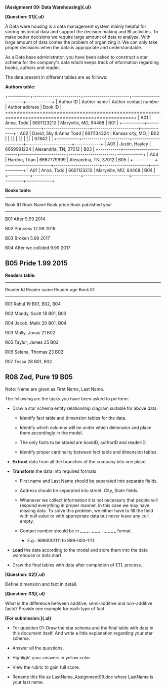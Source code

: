 **[Assignment 09: Data Warehousing]{.ul}**

**[Question: 01]{.ul}**

A Data ware housing is a data management system mainly helpful for storing historical data and support the decision making and BI activities. To make better decisions we require large amount of data to analyze. With large amount of data comes the problem of organizing it. We can only take proper decisions when the data is appropriate and understandable.

As a Data base administrator, you have been asked to construct a star schema for the company's data which keeps track of information regarding books, authors and reader.

The data present in different tables are as follows:

**Authors table:**

+-----------+------------------------+-----------------------+-----------------------+-------------+
| Author ID | Author name            | Author contact number | Author address        | Book ID     |
+===========+========================+=======================+=======================+=============+
| A01       | Anna, Todd             | 6601123210            | Maryville, MO, 64468  | B01         |
+-----------+------------------------+-----------------------+-----------------------+-------------+
| A02       | David, Sky & Anna Todd | 6611134324            | Kansas city, MO,      | B02         |
|           |                        |                       |                       |             |
|           |                        |                       | 67842                 |             |
+-----------+------------------------+-----------------------+-----------------------+-------------+
| A03       | Justin, Hayley         | 6669991234            | Alexandria, TN, 37012 | B03         |
+-----------+------------------------+-----------------------+-----------------------+-------------+
| A04       | Hardon, Titan          | 6667779999            | Alexandria, TN, 37012 | B05         |
+-----------+------------------------+-----------------------+-----------------------+-------------+
| A01       | Anna, Todd             | 6601123210            | Maryville, MO, 64468  | B04         |
+-----------+------------------------+-----------------------+-----------------------+-------------+

**Books table:**

  -----------------------------------------------------------------------------
  Book ID           Book Name           Book price        Book published year
  ----------------- ------------------- ----------------- ---------------------
  B01               After               9.99              2014

  B02               Princess            12.99             2016

  B03               Broken              5.99              2017

  B04               After we collided   9.99              2017

  B05               Pride               1.99              2015
  -----------------------------------------------------------------------------

**Readers table:**

  -----------------------------------------------------------------------
  Reader Id         Reader name       Reader age        Book ID
  ----------------- ----------------- ----------------- -----------------
  R01               Rahul             19                B01, B02, B04

  R02               Mandy, Scott      18                B01, B03

  R04               Jacob, Malik      20                B01, B04

  R03               Molly, Jonas      21                B02

  R05               Taylor, James     25                B02

  R06               Selena, Thomas    23                B02

  R07               Tessa             28                B01, B02

  R08               Zed, Pure         19                B05
  -----------------------------------------------------------------------

Note: Name are given as First Name, Last Name.

The following are the tasks you have been asked to perform:

-   Draw a star schema entity relationship diagram suitable for above data.

    -   Identify fact table and dimension tables for the data.

    -   Identify which columns will be under which dimension and place them accordingly in the model.

    -   The only facts to be stored are bookID, authorID and readerID.

    -   Identify proper cardinality between fact table and dimension tables.

-   **Extract** data from all the branches of the company into one place.

-   **Transform** the data into required formats

    -   First name and Last Name should be separated into separate fields.

    -   Address should be separated into street, City, State fields.

    -   Whenever we collect information it is not necessary that people will respond everything in proper manner. In this case we may have missing data. To solve this problem, we either have to fill the field with null value or with appropriate data but never leave any cell empty.

    -   Contact number should be in \_ \_ \_- \_ \_ \_ - \_ \_ \_ \_ format.

        -   E.g.: 9990001111 to 999-000-1111

-   **Load** the data according to the model and store them into the data warehouse or data mart

-   Draw the final tables with data after completion of ETL process.

**[Question: 02]{.ul}**

Define dimension and fact in detail.

**[Question: 03]{.ul}**

What is the difference between additive, semi-additive and non-additive facts? Provide one example for each type of fact.

**[For submission:]{.ul}**

-   For question 01: Draw the star schema and the final table with data in this document itself. And write a little explanation regarding your star schema.

-   Answer all the questions.

-   Highlight your answers in yellow color.

-   View the rubric to gain full score.

-   Rename this file as LastName_Assignment09.doc where LastName is your last name.
